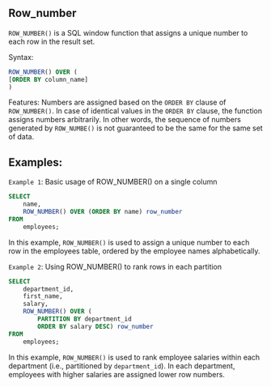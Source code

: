 ## Row_number
`ROW_NUMBER()` is a SQL window function that assigns a unique number to each row in the result set.

Syntax:

```SQL
ROW_NUMBER() OVER (
[ORDER BY column_name]
)
```
Features:
Numbers are assigned based on the `ORDER BY` clause of `ROW_NUMBER()`.
In case of identical values in the `ORDER BY` clause, the function assigns numbers arbitrarily.
In other words, the sequence of numbers generated by `ROW_NUMBE()` is not guaranteed to be the same for the same set of data.
## Examples:
`Example 1`: Basic usage of ROW_NUMBER() on a single column

```SQL
SELECT 
    name, 
    ROW_NUMBER() OVER (ORDER BY name) row_number
FROM 
    employees;
```
In this example, `ROW_NUMBER()` is used to assign a unique number to each row in the employees table, ordered by the employee names alphabetically.

`Example 2`: Using ROW_NUMBER() to rank rows in each partition

```SQL
SELECT 
    department_id, 
    first_name, 
    salary, 
    ROW_NUMBER() OVER (
        PARTITION BY department_id 
        ORDER BY salary DESC) row_number
FROM 
    employees;
```
In this example, `ROW_NUMBER()` is used to rank employee salaries within each department (i.e., partitioned by `department_id`). In each department, employees with higher salaries are assigned lower row numbers.

